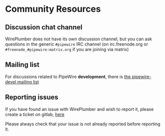 # Community Resources

## Discussion chat channel

WirePlumber does not have its own discussion channel, but you can ask questions
in the generic `#pipewire` IRC channel (on irc.freenode.org or
`#freenode_#pipewire:matrix.org` if you are joining via matrix)

## Mailing list

For discussions related to PipeWire **development**, there is
[the pipewire-devel mailing list](https://lists.freedesktop.org/mailman/listinfo/pipewire-devel)

## Reporting issues

If you have found an issue with WirePlumber and wish to report it,
please create a ticket on gitlab,
[here](https://gitlab.freedesktop.org/pipewire/wireplumber/-/issues)

Please always check that your issue is not already reported before reporting it.
